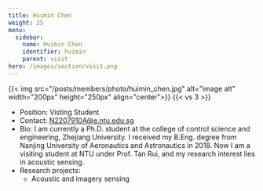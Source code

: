 ```yaml
---
title: Huimin Chen
weight: 25
menu:
  sidebar:
    name: Huimin Chen
    identifier: huimin
    parent: visit
hero: /images/section/visit.png
---
```

{{< img src="/posts/members/photo/huimin_chen.jpg" alt="image alt" width="200px" height="250px" align="center">}}
{{< vs 3 >}}

- Position: Visting Student
- Contact: N2207910A@e.ntu.edu.sg
- Bio: I am currently a Ph.D. student at the college of control science and engineering, Zhejiang University. I received my B.Eng. degree from Nanjing University of Aeronautics and Astronautics in 2018. Now I am a visiting student at NTU under Prof. Tan Rui, and my research interest lies in acoustic sensing.
- Research projects:
  - Acoustic and imagery sensing
